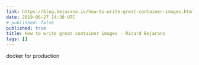 ```yaml
---
link: https://blog.bejarano.io/how-to-write-great-container-images.html
date: 2019-06-27 14:38 UTC
# published: false
published: true
title: How to write great container images - Ricard Bejarano
tags: []
---
```


docker for production
